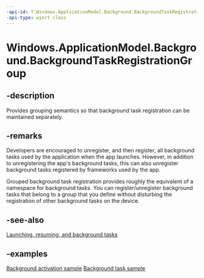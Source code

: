 ```yaml
---
-api-id: T:Windows.ApplicationModel.Background.BackgroundTaskRegistrationGroup
-api-type: winrt class
---
```


<!-- Class syntax.
public class BackgroundTaskRegistrationGroup
-->

# Windows.ApplicationModel.Background.BackgroundTaskRegistrationGroup

## -description
Provides grouping semantics so that background task registration can be maintained separately.

## -remarks
Developers are encouraged to unregister, and then register, all background tasks used by the application when the app launches. However, in addition to unregistering the app's background tasks, this can also unregister background tasks registered by frameworks used by the app.

Grouped background task registration provides roughly the equivalent of a namespace for background tasks. You can register/unregister background tasks that belong to a group that you define without disturbing the registration of other background tasks on the device.

## -see-also
[Launching, resuming, and background tasks](https://msdn.microsoft.com/windows/uwp/launch-resume/index)

## -examples
[Background activation sample](https://github.com/Microsoft/Windows-universal-samples/tree/master/Samples/BackgroundActivation)
[Background task sample](https://github.com/Microsoft/Windows-universal-samples/tree/master/Samples/BackgroundTask)
